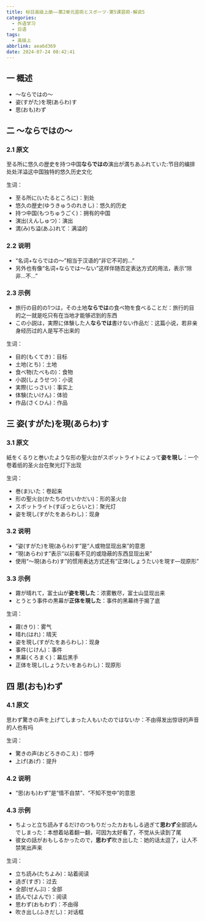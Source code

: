 ```yaml
---
title: 标日高级上册——第2单元芸術とスポーツ-第5课芸術-解说5
categories:
  - 外语学习
  - 日语
tags:
  - 高级上
abbrlink: aea6d369
date: 2024-07-24 08:42:41
---
```

## 一 概述

* ～ならではの～
* 姿(すがた)を現(あらわ)す
* 思(おも)わず

<!--more-->

## 二  ～ならではの～

### 2.1 原文

至る所に悠久の歴史を持つ中国**ならではの**演出が満ちあふれていた:节目的编排处处洋溢这中国独特的悠久历史文化

生词：

* 至る所に(いたるところに)：到处
* 悠久の歴史(ゆうきゅうのれきし)：悠久的历史
* 持つ中国(もつちゅうごく)：拥有的中国
* 演出(えんしゅつ)：演出
* 満(み)ち溢(あふ)れて：满溢的

### 2.2 说明

* “名词+ならではの～”相当于汉语的“非它不可的...”
* 另外也有像“名词+ならでは～ない”这样伴随否定表达方式的用法，表示“除非...不...”

### 2.3 示例

* 旅行の目的の1つは，その土地**ならでは**の食ベ物を食べることだ：旅行的目的之一就是吃只有在当地才能够迟到的东西
* この小説は，実際に体験した人**ならでは**書けない作品だ：这篇小说，若非亲身经历过的人是写不出来的

生词：

* 目的(もくてき)：目标
* 土地(とち)：土地
* 食べ物(たべもの)：食物
* 小説(しょうせつ)：小说
* 実際(じっさい)：事实上
* 体験(たいけん)：体验
* 作品(さくひん)：作品

## 三 姿(すがた)を現(あらわ)す

### 3.1 原文

紙をくるりと巻いたような形の聖火台がスポットライトによって**姿を現し**：一个卷着纸的圣火台在聚光灯下出现

生词：

* 巻(ま)いた：卷起来
* 形の聖火台(かたちのせいかだい)：形的圣火台
* スポットライト(すぽっとらいと)：聚光灯
* 姿を現し(すがたをあらわし)：现身


### 3.2 说明

* “姿(すがた)を現(あらわ)す”是“人或物显现出来”的意思
* “現(あらわ)す”表示“以前看不见的或隐蔽的东西显现出来”
* 使用“～現(あらわ)す”的惯用表达方式还有“正体(しょうたい)を現す—现原形”

### 3.3 示例

* 霧が晴れて，富士山が**姿を現した**：浓雾散尽，富士山显现出来
* とうとう事件の黒幕が**正体を現した**：事件的黑幕终于揭了底

生词：

* 霧(きり)：雾气
* 晴れ(はれ)：晴天
* 姿を現し(すがたをあらわし)：现身
* 事件(じけん)：事件
* 黒幕(くろまく)：幕后黑手
* 正体を現し(しょうたいをあらわし)：现原形

## 四 思(おも)わず

### 4.1 原文

思わず驚きの声を上げてしまった人もいたのではないか：不由得发出惊讶的声音的人也有吗

生词：

* 驚きの声(おどろきのこえ)：惊呼
* 上げ(あげ)：提升

### 4.2 说明

* “思(おも)わず”是“情不自禁”、“不知不觉中”的意思

### 4.3 示例

* ちよっと立ち読みするだけのつもりだったカおもしる過ぎて**思わず**全部読んでしまった：本想着站着翻一翻，可因为太好看了，不觉从头读到了尾
* 彼女の話がおもしるかったので，**思わず**吹き出した：她的话太逗了，让人不禁笑出声来

生词：

* 立ち読み(たちよみ)：站着阅读
* 過ぎ(すぎ)：过去
* 全部(ぜんぶ)：全部
* 読んで(よんで)：阅读
* 思わず(おもわず)：不由得
* 吹き出し(ふきだし)：对话框
